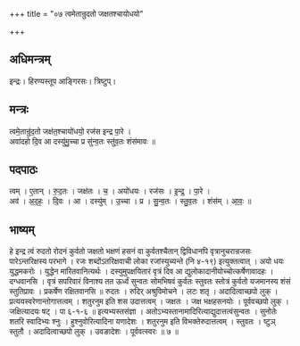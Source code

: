 +++
title = "०७ त्वमेतान्रुदतो जक्षतश्चायोधयो"

+++
## अधिमन्त्रम्
इन्द्रः। हिरण्यस्तूप आङ्गिरसः। त्रिष्टुप्।

## मन्त्रः
त्वमे॒तान्रु॑द॒तो जक्ष॑त॒श्चायो॑धयो॒ रज॑स इन्द्र पा॒रे ।  
अवा॑दहो दि॒व आ दस्यु॑मु॒च्चा प्र सु॑न्व॒तः स्तु॑व॒तः शंस॑मावः ॥

## पदपाठः
त्वम् । ए॒तान् । रु॒द॒तः । जक्ष॑तः । च॒ । अयो॑धयः । रज॑सः । इ॒न्द्र॒ । पा॒रे ।  
अव॑ । अ॒द॒हः॒ । दि॒वः । आ । दस्यु॑म् । उ॒च्चा । प्र । सु॒न्व॒तः । स्तु॒व॒तः । शंस॑म् । आ॒वः॒ ॥

## भाष्यम्
हे इन्द्र त्वं रुदतो रोदनं कुर्वतो जक्षतो भक्षणं हसनं वा कुर्वतश्चैतान् द्विविधानपि वृत्रानुचरान्रजसः पारेऽन्तरिक्षस्य परभागे । रजः शब्दोंऽतरिक्षवाची लोका रजांस्युच्यन्ते (नि ४-१९) इत्युक्तत्वात् । अयो धयः युद्धमकरोः । युद्धेन मारितवानित्यर्थः । दस्युमुपक्षयितारं वृत्रं दिव आ द्युलोकादानीयोच्चोत्कर्षेणावादहः । दग्धवानसि । वृत्रं सपरिवारं विनाश्य तत ऊर्ध्वं सुन्वतः सोमभिषवं कुर्वतः स्तुवतः स्तोत्रं कुर्वतो यजमानस्य शंसं स्तुतिप्रावः । प्रकर्षेण रक्षितवानसि ॥ रुदतः । रुदिर् अश्रुविमोचने । लटः शतृ । अदादित्वाच्छपो लुक् । प्रत्ययस्वरेणान्तोगात्तत्वम् । शतुरनुम इति शस उदात्तत्वम् । जक्षतः । जक्ष भक्षहसनयोः । पूर्ववच्छपो लुक् । जक्षित्यादयः षट् । पा ६-१-६ ॥ इत्यभ्यस्तसंज्ञा । अतोऽभ्यस्तानामादिरित्याद्युदात्तत्वंसुन्वतः । सुनोतेः शतरि स्वादिभ्यः श्नुः । हुश्नुवोरित्यादिना यणादेशः । शतुरनुम इति विभक्तेरुदात्तत्वम् । स्तुवतः । ष्टुञ् स्तुतौ । अदादित्वाच्छपो लुक् । उवङादेशः । पूर्ववत्स्वरः ॥ ७ ॥